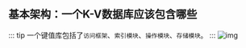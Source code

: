 ## 基本架构：一个K-V数据库应该包含哪些
::: tip
 一个键值库包括了`访问框架`、`索引模块`、`操作模块`、`存储模块`。
::: 
![img](/redis/base/30e0e0eb0b475e6082dd14e63c13ed44.jpg)
